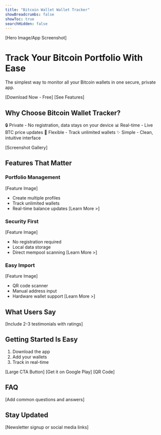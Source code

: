 ```yaml
---
title: "Bitcoin Wallet Wallet Tracker"
showBreadcrumbs: false
showToc: true
searchHidden: false
---
```

[Hero Image/App Screenshot]

# Track Your Bitcoin Portfolio With Ease
The simplest way to monitor all your Bitcoin wallets in one secure, private app.

[Download Now - Free] [See Features]

## Why Choose Bitcoin Wallet Tracker?
🔒 Private - No registration, data stays on your device
📊 Real-time - Live BTC price updates
💼 Flexible - Track unlimited wallets
✨ Simple - Clean, intuitive interface

[Screenshot Gallery]

## Features That Matter

### Portfolio Management
[Feature Image]
- Create multiple profiles
- Track unlimited wallets
- Real-time balance updates
[Learn More >]

### Security First
[Feature Image]
- No registration required
- Local data storage
- Direct mempool scanning
[Learn More >]

### Easy Import
[Feature Image]
- QR code scanner
- Manual address input
- Hardware wallet support
[Learn More >]

## What Users Say
[Include 2-3 testimonials with ratings]

## Getting Started Is Easy
1. Download the app
2. Add your wallets
3. Track in real-time

[Large CTA Button]
[Get it on Google Play]
[QR Code]

## FAQ
[Add common questions and answers]

## Stay Updated
[Newsletter signup or social media links]
